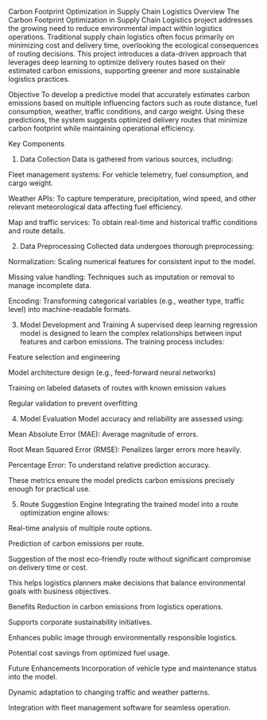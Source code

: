 
Carbon Footprint Optimization in Supply Chain Logistics
Overview
The Carbon Footprint Optimization in Supply Chain Logistics project addresses the growing need to reduce environmental impact within logistics operations. Traditional supply chain logistics often focus primarily on minimizing cost and delivery time, overlooking the ecological consequences of routing decisions. This project introduces a data-driven approach that leverages deep learning to optimize delivery routes based on their estimated carbon emissions, supporting greener and more sustainable logistics practices.

Objective
To develop a predictive model that accurately estimates carbon emissions based on multiple influencing factors such as route distance, fuel consumption, weather, traffic conditions, and cargo weight. Using these predictions, the system suggests optimized delivery routes that minimize carbon footprint while maintaining operational efficiency.

Key Components
1. Data Collection
Data is gathered from various sources, including:

Fleet management systems: For vehicle telemetry, fuel consumption, and cargo weight.

Weather APIs: To capture temperature, precipitation, wind speed, and other relevant meteorological data affecting fuel efficiency.

Map and traffic services: To obtain real-time and historical traffic conditions and route details.

2. Data Preprocessing
Collected data undergoes thorough preprocessing:

Normalization: Scaling numerical features for consistent input to the model.

Missing value handling: Techniques such as imputation or removal to manage incomplete data.

Encoding: Transforming categorical variables (e.g., weather type, traffic level) into machine-readable formats.

3. Model Development and Training
A supervised deep learning regression model is designed to learn the complex relationships between input features and carbon emissions. The training process includes:

Feature selection and engineering

Model architecture design (e.g., feed-forward neural networks)

Training on labeled datasets of routes with known emission values

Regular validation to prevent overfitting

4. Model Evaluation
Model accuracy and reliability are assessed using:

Mean Absolute Error (MAE): Average magnitude of errors.

Root Mean Squared Error (RMSE): Penalizes larger errors more heavily.

Percentage Error: To understand relative prediction accuracy.

These metrics ensure the model predicts carbon emissions precisely enough for practical use.

5. Route Suggestion Engine
Integrating the trained model into a route optimization engine allows:

Real-time analysis of multiple route options.

Prediction of carbon emissions per route.

Suggestion of the most eco-friendly route without significant compromise on delivery time or cost.

This helps logistics planners make decisions that balance environmental goals with business objectives.

Benefits
Reduction in carbon emissions from logistics operations.

Supports corporate sustainability initiatives.

Enhances public image through environmentally responsible logistics.

Potential cost savings from optimized fuel usage.

Future Enhancements
Incorporation of vehicle type and maintenance status into the model.

Dynamic adaptation to changing traffic and weather patterns.

Integration with fleet management software for seamless operation.
